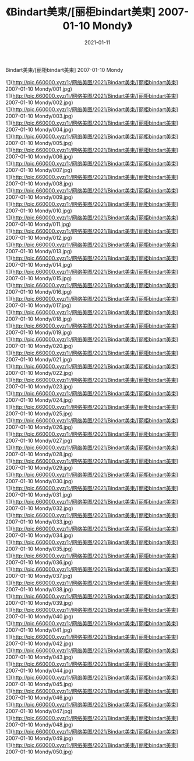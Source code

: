 ﻿---
layout: post
title:  《Bindart美束/[丽柜bindart美束] 2007-01-10 Mondy》
date:   2021-01-11
img: http://pic.660000.xyz/1:/网络美图/2021/Bindart美束/[丽柜bindart美束] 2007-01-10 Mondy/000.jpg
categories: [美女, 清纯, 唯美]
---

Bindart美束/[丽柜bindart美束] 2007-01-10 Mondy

 ![](http://pic.660000.xyz/1:/网络美图/2021/Bindart美束/[丽柜bindart美束] 2007-01-10 Mondy/001.jpg) <br>![](http://pic.660000.xyz/1:/网络美图/2021/Bindart美束/[丽柜bindart美束] 2007-01-10 Mondy/002.jpg) <br>![](http://pic.660000.xyz/1:/网络美图/2021/Bindart美束/[丽柜bindart美束] 2007-01-10 Mondy/003.jpg) <br>![](http://pic.660000.xyz/1:/网络美图/2021/Bindart美束/[丽柜bindart美束] 2007-01-10 Mondy/004.jpg) <br>![](http://pic.660000.xyz/1:/网络美图/2021/Bindart美束/[丽柜bindart美束] 2007-01-10 Mondy/005.jpg) <br>![](http://pic.660000.xyz/1:/网络美图/2021/Bindart美束/[丽柜bindart美束] 2007-01-10 Mondy/006.jpg) <br>![](http://pic.660000.xyz/1:/网络美图/2021/Bindart美束/[丽柜bindart美束] 2007-01-10 Mondy/007.jpg) <br>![](http://pic.660000.xyz/1:/网络美图/2021/Bindart美束/[丽柜bindart美束] 2007-01-10 Mondy/008.jpg) <br>![](http://pic.660000.xyz/1:/网络美图/2021/Bindart美束/[丽柜bindart美束] 2007-01-10 Mondy/009.jpg) <br>![](http://pic.660000.xyz/1:/网络美图/2021/Bindart美束/[丽柜bindart美束] 2007-01-10 Mondy/010.jpg) <br>![](http://pic.660000.xyz/1:/网络美图/2021/Bindart美束/[丽柜bindart美束] 2007-01-10 Mondy/011.jpg) <br>![](http://pic.660000.xyz/1:/网络美图/2021/Bindart美束/[丽柜bindart美束] 2007-01-10 Mondy/012.jpg) <br>![](http://pic.660000.xyz/1:/网络美图/2021/Bindart美束/[丽柜bindart美束] 2007-01-10 Mondy/013.jpg) <br>![](http://pic.660000.xyz/1:/网络美图/2021/Bindart美束/[丽柜bindart美束] 2007-01-10 Mondy/014.jpg) <br>![](http://pic.660000.xyz/1:/网络美图/2021/Bindart美束/[丽柜bindart美束] 2007-01-10 Mondy/015.jpg) <br>![](http://pic.660000.xyz/1:/网络美图/2021/Bindart美束/[丽柜bindart美束] 2007-01-10 Mondy/016.jpg) <br>![](http://pic.660000.xyz/1:/网络美图/2021/Bindart美束/[丽柜bindart美束] 2007-01-10 Mondy/017.jpg) <br>![](http://pic.660000.xyz/1:/网络美图/2021/Bindart美束/[丽柜bindart美束] 2007-01-10 Mondy/018.jpg) <br>![](http://pic.660000.xyz/1:/网络美图/2021/Bindart美束/[丽柜bindart美束] 2007-01-10 Mondy/019.jpg) <br>![](http://pic.660000.xyz/1:/网络美图/2021/Bindart美束/[丽柜bindart美束] 2007-01-10 Mondy/020.jpg) <br>![](http://pic.660000.xyz/1:/网络美图/2021/Bindart美束/[丽柜bindart美束] 2007-01-10 Mondy/021.jpg) <br>![](http://pic.660000.xyz/1:/网络美图/2021/Bindart美束/[丽柜bindart美束] 2007-01-10 Mondy/022.jpg) <br>![](http://pic.660000.xyz/1:/网络美图/2021/Bindart美束/[丽柜bindart美束] 2007-01-10 Mondy/023.jpg) <br>![](http://pic.660000.xyz/1:/网络美图/2021/Bindart美束/[丽柜bindart美束] 2007-01-10 Mondy/024.jpg) <br>![](http://pic.660000.xyz/1:/网络美图/2021/Bindart美束/[丽柜bindart美束] 2007-01-10 Mondy/025.jpg) <br>![](http://pic.660000.xyz/1:/网络美图/2021/Bindart美束/[丽柜bindart美束] 2007-01-10 Mondy/026.jpg) <br>![](http://pic.660000.xyz/1:/网络美图/2021/Bindart美束/[丽柜bindart美束] 2007-01-10 Mondy/027.jpg) <br>![](http://pic.660000.xyz/1:/网络美图/2021/Bindart美束/[丽柜bindart美束] 2007-01-10 Mondy/028.jpg) <br>![](http://pic.660000.xyz/1:/网络美图/2021/Bindart美束/[丽柜bindart美束] 2007-01-10 Mondy/029.jpg) <br>![](http://pic.660000.xyz/1:/网络美图/2021/Bindart美束/[丽柜bindart美束] 2007-01-10 Mondy/030.jpg) <br>![](http://pic.660000.xyz/1:/网络美图/2021/Bindart美束/[丽柜bindart美束] 2007-01-10 Mondy/031.jpg) <br>![](http://pic.660000.xyz/1:/网络美图/2021/Bindart美束/[丽柜bindart美束] 2007-01-10 Mondy/032.jpg) <br>![](http://pic.660000.xyz/1:/网络美图/2021/Bindart美束/[丽柜bindart美束] 2007-01-10 Mondy/033.jpg) <br>![](http://pic.660000.xyz/1:/网络美图/2021/Bindart美束/[丽柜bindart美束] 2007-01-10 Mondy/034.jpg) <br>![](http://pic.660000.xyz/1:/网络美图/2021/Bindart美束/[丽柜bindart美束] 2007-01-10 Mondy/035.jpg) <br>![](http://pic.660000.xyz/1:/网络美图/2021/Bindart美束/[丽柜bindart美束] 2007-01-10 Mondy/036.jpg) <br>![](http://pic.660000.xyz/1:/网络美图/2021/Bindart美束/[丽柜bindart美束] 2007-01-10 Mondy/037.jpg) <br>![](http://pic.660000.xyz/1:/网络美图/2021/Bindart美束/[丽柜bindart美束] 2007-01-10 Mondy/038.jpg) <br>![](http://pic.660000.xyz/1:/网络美图/2021/Bindart美束/[丽柜bindart美束] 2007-01-10 Mondy/039.jpg) <br>![](http://pic.660000.xyz/1:/网络美图/2021/Bindart美束/[丽柜bindart美束] 2007-01-10 Mondy/040.jpg) <br>![](http://pic.660000.xyz/1:/网络美图/2021/Bindart美束/[丽柜bindart美束] 2007-01-10 Mondy/041.jpg) <br>![](http://pic.660000.xyz/1:/网络美图/2021/Bindart美束/[丽柜bindart美束] 2007-01-10 Mondy/042.jpg) <br>![](http://pic.660000.xyz/1:/网络美图/2021/Bindart美束/[丽柜bindart美束] 2007-01-10 Mondy/043.jpg) <br>![](http://pic.660000.xyz/1:/网络美图/2021/Bindart美束/[丽柜bindart美束] 2007-01-10 Mondy/044.jpg) <br>![](http://pic.660000.xyz/1:/网络美图/2021/Bindart美束/[丽柜bindart美束] 2007-01-10 Mondy/045.jpg) <br>![](http://pic.660000.xyz/1:/网络美图/2021/Bindart美束/[丽柜bindart美束] 2007-01-10 Mondy/046.jpg) <br>![](http://pic.660000.xyz/1:/网络美图/2021/Bindart美束/[丽柜bindart美束] 2007-01-10 Mondy/047.jpg) <br>![](http://pic.660000.xyz/1:/网络美图/2021/Bindart美束/[丽柜bindart美束] 2007-01-10 Mondy/048.jpg) <br>![](http://pic.660000.xyz/1:/网络美图/2021/Bindart美束/[丽柜bindart美束] 2007-01-10 Mondy/049.jpg) <br>![](http://pic.660000.xyz/1:/网络美图/2021/Bindart美束/[丽柜bindart美束] 2007-01-10 Mondy/050.jpg) <br>